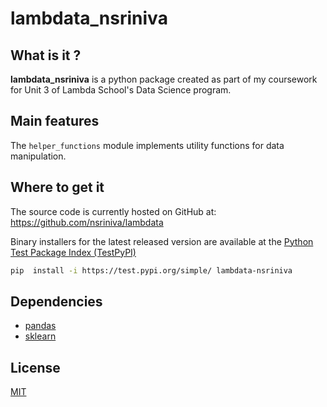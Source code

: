 # lambdata_nsriniva 

## What is it ?
**lambdata_nsriniva** is a python package created as part of my coursework for Unit 3 of Lambda School's Data Science program.

## Main features

The `helper_functions` module implements utility functions for data manipulation.

## Where to get it
The source code is currently hosted on GitHub at:
https://github.com/nsriniva/lambdata

Binary installers for the latest released version are available at the [Python
Test Package Index (TestPyPI)](https://test.pypi.org/project/lambdata-nsriniva/)


```sh
pip  install -i https://test.pypi.org/simple/ lambdata-nsriniva
```

## Dependencies
- [pandas](https://pandas.pydata.org/)
- [sklearn](https://scikit-learn.org/stable/)

## License
[MIT](LICENSE)